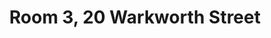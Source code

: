 ---
basin: 'Yes'
cudn: false
floor: Ground
grade: 4
images: []
living_room: 'No'
location: Warkworth
name: '3'
network: Wireless Only
title: Room 3, 20 Warkworth Street
---